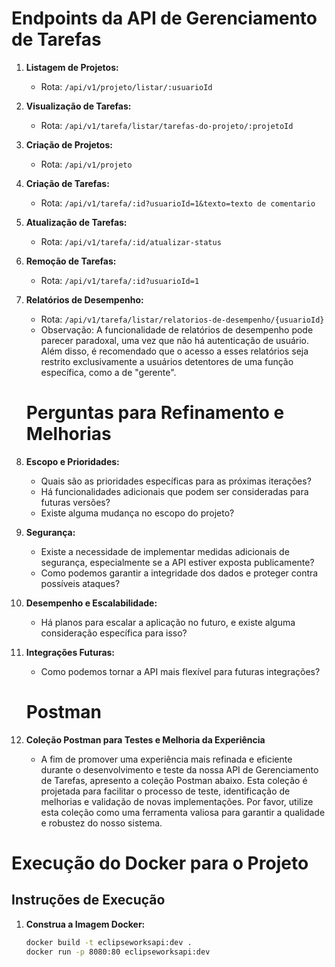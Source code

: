 # Endpoints da API de Gerenciamento de Tarefas

1. **Listagem de Projetos:**
   - Rota: `/api/v1/projeto/listar/:usuarioId`

2. **Visualização de Tarefas:**
   - Rota: `/api/v1/tarefa/listar/tarefas-do-projeto/:projetoId`

3. **Criação de Projetos:**
   - Rota: `/api/v1/projeto`

4. **Criação de Tarefas:**
   - Rota: `/api/v1/tarefa/:id?usuarioId=1&texto=texto de comentario`

5. **Atualização de Tarefas:**
   - Rota: `/api/v1/tarefa/:id/atualizar-status`

6. **Remoção de Tarefas:**
   - Rota: `/api/v1/tarefa/:id?usuarioId=1`

7. **Relatórios de Desempenho:**
   - Rota: `/api/v1/tarefa/listar/relatorios-de-desempenho/{usuarioId}`
   - Observação: A funcionalidade de relatórios de desempenho pode parecer paradoxal, uma vez que não há autenticação de usuário. Além disso, é recomendado que o acesso a esses relatórios seja restrito exclusivamente a usuários detentores de uma função específica, como a de "gerente".
   
   
   
   # Perguntas para Refinamento e Melhorias

1. **Escopo e Prioridades:**
   - Quais são as prioridades específicas para as próximas iterações?
   - Há funcionalidades adicionais que podem ser consideradas para futuras versões?
   - Existe alguma mudança no escopo do projeto?

2. **Segurança:**
   - Existe a necessidade de implementar medidas adicionais de segurança, especialmente se a API estiver exposta publicamente?
   - Como podemos garantir a integridade dos dados e proteger contra possíveis ataques?

3. **Desempenho e Escalabilidade:**
   - Há planos para escalar a aplicação no futuro, e existe alguma consideração específica para isso?

4. **Integrações Futuras:**
   - Como podemos tornar a API mais flexível para futuras integrações?



   # Postman

4. **Coleção Postman para Testes e Melhoria da Experiência**
	- A fim de promover uma experiência mais refinada e eficiente durante o desenvolvimento e teste da nossa API de Gerenciamento de Tarefas, apresento a coleção Postman abaixo. Esta coleção é projetada para facilitar o processo de teste, identificação de melhorias e validação de novas implementações. Por favor, utilize esta coleção como uma ferramenta valiosa para garantir a qualidade e robustez do nosso sistema.
  


# Execução do Docker para o Projeto




## Instruções de Execução

1. **Construa a Imagem Docker:**

   ```bash
   docker build -t eclipseworksapi:dev .
   docker run -p 8080:80 eclipseworksapi:dev




	